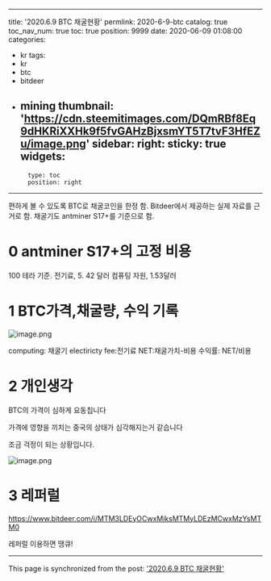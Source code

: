 
---
title: '2020.6.9 BTC 채굴현황'
permlink: 2020-6-9-btc
catalog: true
toc_nav_num: true
toc: true
position: 9999
date: 2020-06-09 01:08:00
categories:
- kr
tags:
- kr
- btc
- bitdeer
- mining
thumbnail: 'https://cdn.steemitimages.com/DQmRBf8Eq9dHKRiXXHk9f5fvGAHzBjxsmYT5T7tvF3HfEZu/image.png'
sidebar:
    right:
        sticky: true
widgets:
    -
        type: toc
        position: right
---


편하게 볼 수 있도록 BTC로 채굴코인을 한정 함.
Bitdeer에서 제공하는 실제 자료를 근거로  함.
채굴기도 antminer S17+를 기준으로 함.

# 0 antminer S17+의 고정 비용


100 테라 기준.
전기료,  5. 42 달러
컴퓨팅 자원, 1.53달러

# 1 BTC가격,채굴량, 수익 기록




![image.png](https://cdn.steemitimages.com/DQmRBf8Eq9dHKRiXXHk9f5fvGAHzBjxsmYT5T7tvF3HfEZu/image.png)

computing: 채굴기 electiricty fee:전기료 NET:채굴가치-비용 수익률: NET/비용



# 2 개인생각

BTC의 가격이 심하게 요동칩니다

가격에 영향을 끼치는 중국의 상태가 심각해지는거 같습니다

조금 걱정이 되는 상황입니다.



![image.png](https://cdn.steemitimages.com/DQmUbEC1ErjHQx2VFUSwiTWWN9PX2gBPiMvicBbK8KgXrrv/image.png)



# 3 레퍼럴
https://www.bitdeer.com/i/MTM3LDEyOCwxMjksMTMyLDEzMCwxMzYsMTM0

레퍼럴 이용하면 땡큐!

- - -

This page is synchronized from the post: ['2020.6.9 BTC 채굴현황'](https://steemit.com/@virus707/2020-6-9-btc)
